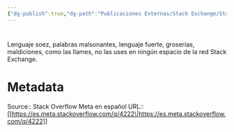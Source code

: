 ```yaml
---
{"dg-publish":true,"dg-path":"Publicaciones Externas/Stack Exchange/Stack Overflow en español/Stack Overflow en español Meta/es.meta.stackoverflow.com-4222.md","permalink":"/publicaciones-externas/stack-exchange/stack-overflow-en-espanol/stack-overflow-en-espanol-meta/es-meta-stackoverflow-com-4222/","hide":true,"noteIcon":"default","created":"2024-04-03T12:49:10.511-06:00","updated":"2024-04-05T16:44:04.145-06:00"}
---
```


# 

Lenguaje soez, palabras malsonantes, lenguaje fuerte, groserías, maldiciones, como las llames, no las uses en ningún espacio de la red Stack Exchange.

# Metadata
Source:: Stack Overflow Meta en español
URL:: [[https://es.meta.stackoverflow.com/q/4222\|https://es.meta.stackoverflow.com/q/4222]]

